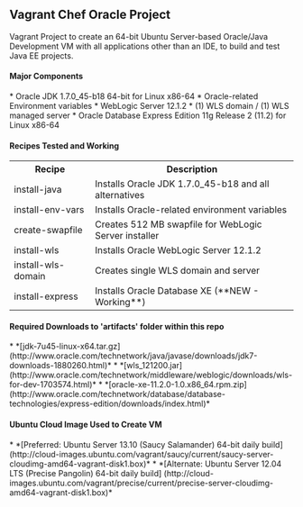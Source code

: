 Vagrant Chef Oracle Project
---------------------------

Vagrant Project to create an 64-bit Ubuntu Server-based Oracle/Java Development VM with all applications other than an IDE, to build and test Java EE projects.

<h4>Major Components</h4>
* Oracle JDK 1.7.0_45-b18 64-bit for Linux x86-64
* Oracle-related Environment variables
* WebLogic Server 12.1.2
* (1) WLS domain / (1) WLS managed server
* Oracle Database Express Edition 11g Release 2 (11.2) for Linux x86-64

<h4>Recipes Tested and Working</h4>
<table>
  <tr>
    <th>Recipe</th><th>Description</th>
  </tr>
  <tr>
    <td>install-java</td><td>Installs Oracle JDK 1.7.0_45-b18 and all alternatives</td>
  </tr>
  <tr>
    <td>install-env-vars</td><td>Installs Oracle-related environment variables</td>
  </tr>
  <tr>
    <td>create-swapfile</td><td>Creates 512 MB swapfile for WebLogic Server installer</td>
  </tr>
  <tr>
    <td>install-wls</td><td>Installs Oracle WebLogic Server 12.1.2</td>
  </tr>
  <tr>
    <td>install-wls-domain</td><td>Creates single WLS domain and server</td>
  </tr>
  <tr>
    <td>install-express</td><td>Installs Oracle Database XE (**NEW - Working**)</td>
  </tr>
</table>

<h4>Required Downloads to 'artifacts' folder within this repo</h4>
* *[jdk-7u45-linux-x64.tar.gz] (http://www.oracle.com/technetwork/java/javase/downloads/jdk7-downloads-1880260.html)*
* *[wls_121200.jar] (http://www.oracle.com/technetwork/middleware/weblogic/downloads/wls-for-dev-1703574.html)*
* *[oracle-xe-11.2.0-1.0.x86_64.rpm.zip] (http://www.oracle.com/technetwork/database/database-technologies/express-edition/downloads/index.html)*

<h4>Ubuntu Cloud Image Used to Create VM</h4>
* *[Preferred: Ubuntu Server 13.10 (Saucy Salamander) 64-bit daily build] (http://cloud-images.ubuntu.com/vagrant/saucy/current/saucy-server-cloudimg-amd64-vagrant-disk1.box)*
* *[Alternate: Ubuntu Server 12.04 LTS (Precise Pangolin) 64-bit daily build] (http://cloud-images.ubuntu.com/vagrant/precise/current/precise-server-cloudimg-amd64-vagrant-disk1.box)*
